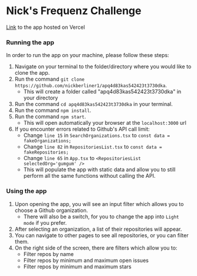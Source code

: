 # Nick's Frequenz Challenge
[Link](https://apq4d83kas542423t3730dka.vercel.app) to the app hosted on Vercel

### Running the app

In order to run the app on your machine, please follow these steps:

1. Navigate on your terminal to the folder/directory where you would like to clone the app.
2. Run the command `git clone https://github.com/nickberliner1/apq4d83kas542423t3730dka`.
    - This will create a folder called "apq4d83kas542423t3730dka" in your directory
3. Run the command `cd apq4d83kas542423t3730dka` in your terminal.
4. Run the command `npm install`.
5. Run the command `npm start`.
    - This will open automatically your browser at the `localhost:3000` url
6. If you encounter errors related to Github's API call limit:
    - Change `line 15` in `SearchOrganizations.tsx` to `const data = fakeOrganizations;`
    - Change `line 82` in `RepositoriesList.tsx` to `const data = fakeRepositories;`
    - Change `line 65` in `App.tsx` to `<RepositoriesList selectedOrg='gumgum' />`
    - This will populate the app with static data and allow you to still perform all the same functions without calling the API.

### Using the app

1. Upon opening the app, you will see an input filter which allows you to choose a Github organization.
    - There will also be a switch, for you to change the app into `Light mode` if you prefer.
2. After selecting an organization, a list of their repositories will appear.
3. You can navigate to other pages to see all repositories, or you can filter them.
4. On the right side of the screen, there are filters which allow you to:
    - Filter repos by name
    - Filter repos by minimum and maximum open issues
    - Filter repos by minimum and maximum stars
